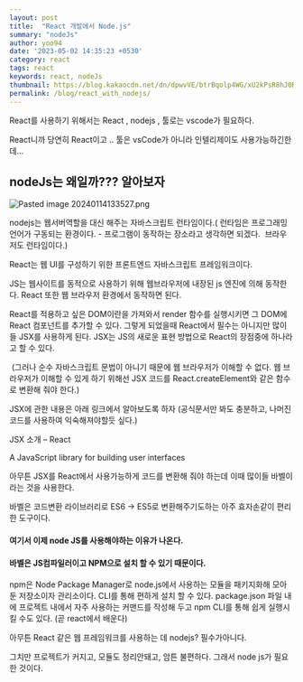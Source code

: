 ```yaml
---
layout: post
title:  "React 개발에서 Node.js"
summary: "nodeJs"
author: yoo94
date: '2023-05-02 14:35:23 +0530'
category: react
tags: react
keywords: react, nodeJs
thumbnail: https://blog.kakaocdn.net/dn/dpwvVE/btrBqolp4WG/xU2kPsR8hJ0Rpx9B1LSoZ1/img.png
permalink: /blog/react_with_nodejs/
---
```

React를 사용하기 위해서는 React , nodejs , 툴로는 vscode가 필요하다.

React니까 당연히 React이고 .. 툴은 vsCode가 아니라 인텔리제이도 사용가능하긴한데...

## nodeJs는 왜일까??? 알아보자

<img src="https://blog.kakaocdn.net/dn/CXCxi/btszJHkBdaR/gzidgB00mb931TLMKkS3QK/img.png" alt="Pasted image 20240114133527.png" style="max-width:100%;">

nodejs는 웹서버역할을 대신 해주는 자바스크립트 런타임이다.( 런타임은 프로그래밍 언어가 구동되는 환경이다. - 프로그램이 동작하는 장소라고 생각하면 되겠다.  브라우저도 런타임이다.)

React는 웹 UI를 구성하기 위한 프론트엔드 자바스크립트 프레임워크이다.

JS는 웹사이트를 동적으로 사용하기 위해 웹브라우저에 내장된 js 엔진에 의해 동작한다. React 또한 웹 브라우저 환경에서 동작하면 된다.

React를 적용하고 싶은 DOM이란을 가져와서 render 함수를 실행시키면 그 DOM에 React 컴포넌트를 추가할 수 있다. 그렇게 되었을때 React에서 필수는 아니지만 많이들 JSX를 사용하게 된다. JSX는 JS의 새로운 표현 방법으로 React의 장점중에 하나라고 할 수 있다. 

 (그러나 순수 자바스크립트 문법이 아니기 때문에 웹 브라우저가 이해할 수 없다. 웹 브라우저가 이해할 수 있게 하기 위해선 JSX 코드를 React.createElement와 같은 함수로 변환해 줘야 한다.)

JSX에 관한 내용은 아래 링크에서 알아보도록 하자 (공식문서만 봐도 충분하고, 나머진 코드를 사용하여 익숙해져야할듯 싶다.)

JSX 소개 – React

A JavaScript library for building user interfaces


아무튼 JSX를 React에서 사용가능하게 코드를 변환해 줘야 하는데 이때 많이들 바벨이라는 것을 사용한다. 

바벨은 코드변환 라이브러리로 ES6 -> ES5로 변환해주기도하는 아주 효자손같이 편리한 도구이다.


#### **여기서 이제 node JS를 사용해야하는 이유가 나온다.**

#### **바벨은 JS컴파일러이고 NPM으로 설치 할 수 있기 때문이다.**


npm은 Node Package Manager로 node.js에서 사용하는 모듈을 패키지화해 모아둔 저장소이자 관리소이다. CLI를 통해 편하게 설치 할 수 있다. package.json 파일 내에 프로젝트 내에서 자주 사용하는 커맨드를 작성해 두고 npm CLI를 통해 쉽게 실행시킬 수도 있다. (곧 react에서 배운다)

아무튼 React 같은 웹 프레임워크를 사용하는 데 nodejs? 필수가아니다.

그치만 프로젝트가 커지고, 모듈도 정리안돼고, 암튼 불편하다. 그래서 node js가 필요한 것이다.